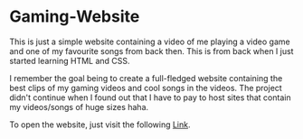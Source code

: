 # Gaming-Website

This is just a simple website containing a video of me playing a video game and one of my favourite songs from back then. This is from back when I just started learning HTML and CSS.

I remember the goal being to create a full-fledged website containing the best clips of my gaming videos and cool songs in the videos. The project didn't continue when I found out that I have to pay to host sites that contain my videos/songs of huge sizes haha.

To open the website, just visit the following [Link](https://tanzimmostafa.github.io/Gaming_Website/Gaming-Site/GamingVideo.html).

